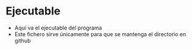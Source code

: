 # Ejecutable
* Aquí va el ejecutable del programa
* Este fichero sirve únicamente para que se mantenga el directorio en github